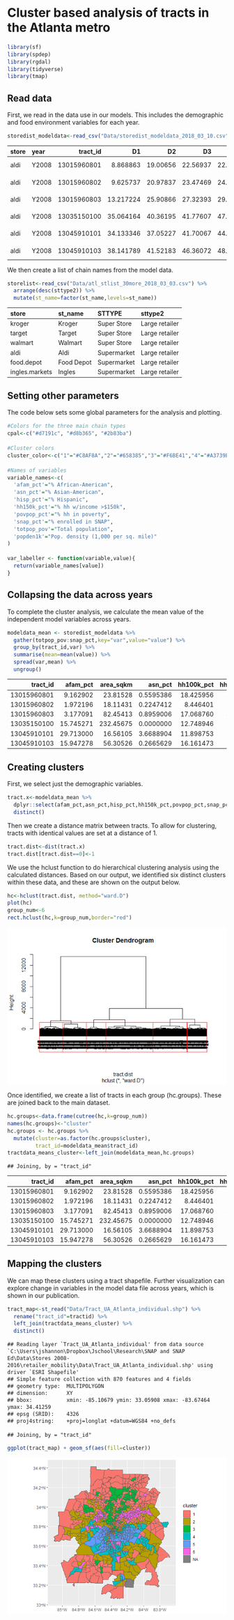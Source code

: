 Cluster based analysis of tracts in the Atlanta metro
================

``` r
library(sf)
library(spdep)
library(rgdal)
library(tidyverse)
library(tmap)
```

Read data
---------

First, we read in the data use in our models. This includes the demographic and food environment variables for each year.

``` r
storedist_modeldata<-read_csv("Data/storedist_modeldata_2018_03_10.csv") 
```

| store | year  |    tract\_id|         D1|        D2|        D3|        D4|        D5| st\_name | STTYPE      | sttype2        | gisjn\_tct   |  totpop\_pov|  povpop\_pct|  povpop185\_pct|  hh100k\_pct|  hh150k\_pct|  afam\_pct|   asn\_pct|  hisp\_pct|  under18\_pct|  over64\_pct|  snap\_enroll|  pop1k|     snap1k|  area\_sqkm|   popden1k|  snap\_pct|
|:------|:------|------------:|----------:|---------:|---------:|---------:|---------:|:---------|:------------|:---------------|:-------------|------------:|------------:|---------------:|------------:|------------:|----------:|----------:|----------:|-------------:|------------:|-------------:|------:|----------:|-----------:|----------:|----------:|
| aldi  | Y2008 |  13015960801|   8.868863|  19.00656|  22.56937|  22.92868|  30.69741| Aldi     | Supermarket | Large retailer | G13015960801 |         3130|    11.341853|        20.89457|    17.491166|     3.091873|  12.610340|  0.3783102|   2.522068|      19.79823|     8.890290|      216.4419|  3.130|  0.2164419|    23.81528|  0.1314282|   6.915078|
| aldi  | Y2008 |  13015960802|   9.625737|  20.97837|  23.47469|  24.41901|  31.97999| Aldi     | Supermarket | Large retailer | G13015960802 |         2891|    21.722587|        53.96057|     5.000000|     1.886793|   1.833276|  0.0000000|  12.798340|      18.40194|    16.395711|      217.2537|  2.891|  0.2172537|    18.11431|  0.1595976|   7.514828|
| aldi  | Y2008 |  13015960803|  13.217224|  25.90866|  27.32393|  29.13067|  34.90976| Aldi     | Supermarket | Large retailer | G13015960803 |         5159|    15.313045|        30.54856|    14.712269|     6.188925|   2.615385|  0.0000000|  10.230769|      18.69231|     9.807692|      544.7538|  5.159|  0.5447538|    82.45413|  0.0625681|  10.559291|
| aldi  | Y2008 |  13035150100|  35.064164|  40.36195|  41.77607|  47.24550|  48.58465| Aldi     | Supermarket | Large retailer | G13035150100 |         7557|     8.918883|        24.22919|    11.676973|     1.091306|  19.838689|  0.0000000|   1.535059|      18.09549|    14.296865|     1167.1509|  7.557|  1.1671509|   232.45675|  0.0325093|  15.444632|
| aldi  | Y2008 |  13045910101|  34.133346|  37.05227|  41.70067|  44.71284|  47.56594| Aldi     | Supermarket | Large retailer | G13045910101 |         5972|    22.689216|        44.00536|     4.649123|     1.052632|  31.339554|  3.9986671|   5.231590|      18.59380|    11.696101|      933.7671|  5.972|  0.9337671|    16.56105|  0.3606051|  15.635751|
| aldi  | Y2008 |  13045910103|  38.141789|  41.52183|  46.36072|  48.75723|  50.16716| Aldi     | Supermarket | Large retailer | G13045910103 |         4618|    10.025985|        19.55392|    18.531468|     6.526807|  11.802575|  0.0000000|   7.231760|      14.29185|     9.206009|      557.8731|  4.618|  0.5578731|    56.30526|  0.0820172|  12.080406|

We then create a list of chain names from the model data.

``` r
storelist<-read_csv("Data/atl_stlist_30more_2018_03_03.csv") %>%
  arrange(desc(sttype2)) %>%
  mutate(st_name=factor(st_name,levels=st_name))
```

| store          | st\_name   | STTYPE      | sttype2        |
|:---------------|:-----------|:------------|:---------------|
| kroger         | Kroger     | Super Store | Large retailer |
| target         | Target     | Super Store | Large retailer |
| walmart        | Walmart    | Super Store | Large retailer |
| aldi           | Aldi       | Supermarket | Large retailer |
| food.depot     | Food Depot | Supermarket | Large retailer |
| ingles.markets | Ingles     | Supermarket | Large retailer |

Setting other parameters
------------------------

The code below sets some global parameters for the analysis and plotting.

``` r
#Colors for the three main chain types
cpal<-c("#d7191c", "#d8b365", "#2b83ba")

#Cluster colors
cluster_color<-c("1"="#C8AF8A","2"="#658385","3"="#F6BE41","4"="#A3739E","5"="#B04838","6"="#1f78b4")

#Names of variables
variable_names<-c(
  'afam_pct'="% African-American",
  'asn_pct'="% Asian-American",
  'hisp_pct'="% Hispanic",
  'hh150k_pct'="% hh w/income >$150k",
  'povpop_pct'="% hh in poverty",
  'snap_pct'="% enrolled in SNAP",
  'totpop_pov'="Total population",
  'popden1k'="Pop. density (1,000 per sq. mile)"
)

var_labeller <- function(variable,value){
  return(variable_names[value])
}
```

Collapsing the data across years
--------------------------------

To complete the cluster analysis, we calculate the mean value of the independent model variables across years.

``` r
modeldata_mean <- storedist_modeldata %>%
  gather(totpop_pov:snap_pct,key="var",value="value") %>%
  group_by(tract_id,var) %>%
  summarise(mean=mean(value)) %>%
  spread(var,mean) %>%
  ungroup()
```

|    tract\_id|  afam\_pct|  area\_sqkm|   asn\_pct|  hh100k\_pct|  hh150k\_pct|  hisp\_pct|  over64\_pct|     pop1k|   popden1k|  povpop\_pct|  povpop185\_pct|  snap\_enroll|  snap\_pct|     snap1k|  totpop\_pov|  under18\_pct|
|------------:|----------:|-----------:|----------:|------------:|------------:|----------:|------------:|---------:|----------:|------------:|---------------:|-------------:|----------:|----------:|------------:|-------------:|
|  13015960801|   9.162902|    23.81528|  0.5595386|    18.425956|     3.510161|   3.603252|    10.471385|  3.312167|  0.1390774|    14.403275|        27.80420|      439.0652|   13.12718|  0.4390652|     3312.167|      17.49978|
|  13015960802|   1.972196|    18.11431|  0.2247412|     8.446401|     3.204430|  14.852199|    19.035898|  2.831500|  0.1563129|    27.611595|        53.03388|      441.0144|   15.64651|  0.4410144|     2831.500|      19.45938|
|  13015960803|   3.177091|    82.45413|  0.8959006|    17.068760|     8.527875|   5.861233|    11.886437|  5.417000|  0.0656971|    16.732667|        32.21431|      922.4643|   16.90924|  0.9224643|     5417.000|      16.86602|
|  13035150100|  15.745271|   232.45675|  0.0000000|    12.748946|     2.387039|   1.159559|    14.300742|  7.844000|  0.0337439|    12.978243|        24.34794|     1740.2913|   22.14266|  1.7402913|     7844.000|      16.68186|
|  13045910101|  29.713000|    16.56105|  3.6688904|    11.898753|     1.593001|   3.174116|    13.329608|  5.974833|  0.3607762|    22.188555|        44.08852|     1416.4707|   23.67089|  1.4164707|     5974.833|      20.26625|
|  13045910103|  15.947278|    56.30526|  0.2665629|    16.161473|     5.072001|   8.494441|     9.928832|  4.881333|  0.0866941|     8.853047|        25.37238|      852.3343|   17.38985|  0.8523343|     4881.333|      14.63018|

Creating clusters
-----------------

First, we select just the demographic variables.

``` r
tract.x<-modeldata_mean %>%
  dplyr::select(afam_pct,asn_pct,hisp_pct,hh150k_pct,povpop_pct,snap_pct,popden1k) %>%
  distinct()
```

Then we create a distance matrix between tracts. To allow for clustering, tracts with identical values are set at a distance of 1.

``` r
tract.dist<-dist(tract.x)
tract.dist[tract.dist==0]<-1
```

We use the hclust function to do hierarchical clustering analysis using the calculated distances. Based on our output, we identified six distinct clusters within these data, and these are shown on the output below.

``` r
hc<-hclust(tract.dist, method="ward.D")
plot(hc)
group_num<-6
rect.hclust(hc,k=group_num,border="red")
```

![](StoreAnalysis_DemogClusters_tract_2018_03_10_files/figure-markdown_github/hclust-1.png)

Once identified, we create a list of tracts in each group (hc.groups). These are joined back to the main dataset.

``` r
hc.groups<-data.frame(cutree(hc,k=group_num))
names(hc.groups)<-"cluster"
hc.groups <- hc.groups %>%
  mutate(cluster=as.factor(hc.groups$cluster),
         tract_id=modeldata_mean$tract_id)
tractdata_means_cluster<-left_join(modeldata_mean,hc.groups)
```

    ## Joining, by = "tract_id"

|    tract\_id|  afam\_pct|  area\_sqkm|   asn\_pct|  hh100k\_pct|  hh150k\_pct|  hisp\_pct|  over64\_pct|     pop1k|   popden1k|  povpop\_pct|  povpop185\_pct|  snap\_enroll|  snap\_pct|     snap1k|  totpop\_pov|  under18\_pct| cluster |
|------------:|----------:|-----------:|----------:|------------:|------------:|----------:|------------:|---------:|----------:|------------:|---------------:|-------------:|----------:|----------:|------------:|-------------:|:--------|
|  13015960801|   9.162902|    23.81528|  0.5595386|    18.425956|     3.510161|   3.603252|    10.471385|  3.312167|  0.1390774|    14.403275|        27.80420|      439.0652|   13.12718|  0.4390652|     3312.167|      17.49978| 1       |
|  13015960802|   1.972196|    18.11431|  0.2247412|     8.446401|     3.204430|  14.852199|    19.035898|  2.831500|  0.1563129|    27.611595|        53.03388|      441.0144|   15.64651|  0.4410144|     2831.500|      19.45938| 1       |
|  13015960803|   3.177091|    82.45413|  0.8959006|    17.068760|     8.527875|   5.861233|    11.886437|  5.417000|  0.0656971|    16.732667|        32.21431|      922.4643|   16.90924|  0.9224643|     5417.000|      16.86602| 1       |
|  13035150100|  15.745271|   232.45675|  0.0000000|    12.748946|     2.387039|   1.159559|    14.300742|  7.844000|  0.0337439|    12.978243|        24.34794|     1740.2913|   22.14266|  1.7402913|     7844.000|      16.68186| 1       |
|  13045910101|  29.713000|    16.56105|  3.6688904|    11.898753|     1.593001|   3.174116|    13.329608|  5.974833|  0.3607762|    22.188555|        44.08852|     1416.4707|   23.67089|  1.4164707|     5974.833|      20.26625| 2       |
|  13045910103|  15.947278|    56.30526|  0.2665629|    16.161473|     5.072001|   8.494441|     9.928832|  4.881333|  0.0866941|     8.853047|        25.37238|      852.3343|   17.38985|  0.8523343|     4881.333|      14.63018| 1       |

Mapping the clusters
--------------------

We can map these clusters using a tract shapefile. Further visualization can explore change in variables in the model data file across years, which is shown in our publication.

``` r
tract_map<-st_read("Data/Tract_UA_Atlanta_individual.shp") %>%
  rename("tract_id"=tractid) %>%
  left_join(tractdata_means_cluster) %>%
  distinct()
```

    ## Reading layer `Tract_UA_Atlanta_individual' from data source `C:\Users\jshannon\Dropbox\Jschool\Research\SNAP and SNAP Ed\Data\Stores 2008-2016\retailer_mobility\Data\Tract_UA_Atlanta_individual.shp' using driver `ESRI Shapefile'
    ## Simple feature collection with 870 features and 4 fields
    ## geometry type:  MULTIPOLYGON
    ## dimension:      XY
    ## bbox:           xmin: -85.10679 ymin: 33.05908 xmax: -83.67464 ymax: 34.41259
    ## epsg (SRID):    4326
    ## proj4string:    +proj=longlat +datum=WGS84 +no_defs

    ## Joining, by = "tract_id"

``` r
ggplot(tract_map) + geom_sf(aes(fill=cluster))
```

![](StoreAnalysis_DemogClusters_tract_2018_03_10_files/figure-markdown_github/unnamed-chunk-5-1.png)
